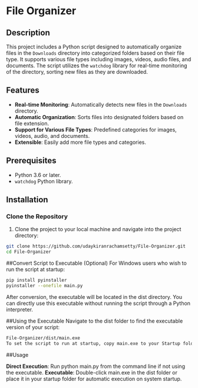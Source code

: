 # File Organizer

## Description

This project includes a Python script designed to automatically organize files in the `Downloads` directory into categorized folders based on their file type. It supports various file types including images, videos, audio files, and documents. The script utilizes the `watchdog` library for real-time monitoring of the directory, sorting new files as they are downloaded.

## Features

- **Real-time Monitoring**: Automatically detects new files in the `Downloads` directory.
- **Automatic Organization**: Sorts files into designated folders based on file extension.
- **Support for Various File Types**: Predefined categories for images, videos, audio, and documents.
- **Extensible**: Easily add more file types and categories.

## Prerequisites

- Python 3.6 or later.
- `watchdog` Python library.

## Installation

### Clone the Repository

1. Clone the project to your local machine and navigate into the project directory:

```bash
git clone https://github.com/udaykiranrachamsetty/File-Organizer.git
cd File-Organizer

```
##Convert Script to Executable (Optional)
For Windows users who wish to run the script at startup:

```bash
pip install pyinstaller
pyinstaller --onefile main.py
```
After conversion, the executable will be located in the dist directory. You can directly use this executable without running the script through a Python interpreter.

##Using the Executable
Navigate to the dist folder to find the executable version of your script:
```bash
File-Organizer/dist/main.exe
To set the script to run at startup, copy main.exe to your Startup folder (accessible by typing shell:startup in the Run dialog on Windows).
```
##Usage

**Direct Execution**: Run python main.py from the command line if not using the executable.
**Executable**: Double-click main.exe in the dist folder or place it in your startup folder for automatic execution on system startup.



